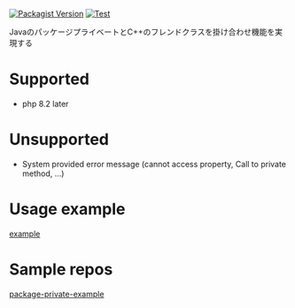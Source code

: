 [![Packagist Version](https://img.shields.io/packagist/v/l-freeze/package-private)](https://packagist.org/packages/l-freeze/package-private)
[![Test](https://github.com/l-freeze/package-private/actions/workflows/ci.yaml/badge.svg)](https://github.com/l-freeze/package-private/actions/workflows/ci.yaml)

JavaのパッケージプライベートとC++のフレンドクラスを掛け合わせ機能を実現する

# Supported

- php 8.2 later

# Unsupported

- System provided error message (cannot access property, Call to private method, ...)

# Usage example

[example](https://github.com/l-freeze/package-private/tree/master/example)

# Sample repos

[package-private-example](https://github.com/l-freeze/package-private-example)
